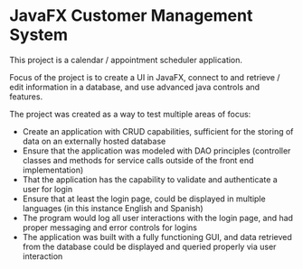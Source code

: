 # JavaFX Customer Management System
This project is a calendar / appointment scheduler application.

Focus of the project is to create a UI in JavaFX, connect to and retrieve / edit information in a database, and use advanced java controls and features.

The project was created as a way to test multiple areas of focus:
- Create an application with CRUD capabilities, sufficient for the storing of data on an externally hosted database
- Ensure that the application was modeled with DAO principles (controller classes and methods for service calls outside of the front end implementation)
- That the application has the capability to validate and authenticate a user for login
- Ensure that at least the login page, could be displayed in multiple languages (in this instance English and Spanish)
- The program would log all user interactions with the login page, and had proper messaging and error controls for logins
- The application was built with a fully functioning GUI, and data retrieved from the database could be displayed and queried properly via user interaction
